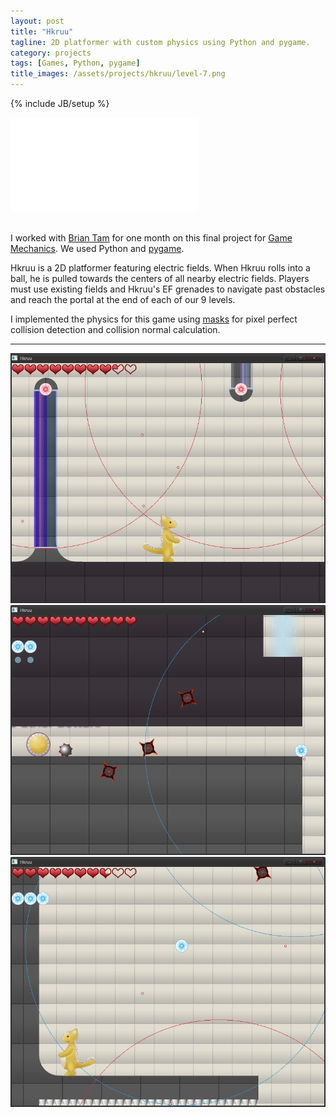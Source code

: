 ```yaml
---
layout: post
title: "Hkruu"
tagline: 2D platformer with custom physics using Python and pygame.
category: projects
tags: [Games, Python, pygame]
title_images: /assets/projects/hkruu/level-7.png
---
```

{% include JB/setup %}

<div class="video-wrapper"><iframe src="//player.vimeo.com/video/99416585" frameborder="0" webkitallowfullscreen mozallowfullscreen allowfullscreen></iframe></div>

<br>

I worked with <a href="http://xinoph.webatu.com/">Brian Tam</a> for one month on this final project for <a href="http://www.cogsci.rpi.edu/~destem/gamemech/">Game Mechanics</a>. We used Python and <a href="http://www.pygame.org/">pygame</a>.

Hkruu is a 2D platformer featuring electric fields. When Hkruu rolls into a ball, he is pulled towards the centers of all nearby electric fields. Players must use existing fields and Hkruu's EF grenades to navigate past obstacles and reach the portal at the end of each of our 9 levels.

I implemented the physics for this game using <a href="http://www.pygame.org/docs/ref/mask.html">masks</a> for pixel perfect collision detection and collision normal calculation.

<hr>

<img src="/assets/projects/hkruu/level-4.png" height="400px" width="600px">

<img src="/assets/projects/hkruu/level-5.png" height="400px" width="600px">

<img src="/assets/projects/hkruu/level-7.png" height="400px" width="600px">
